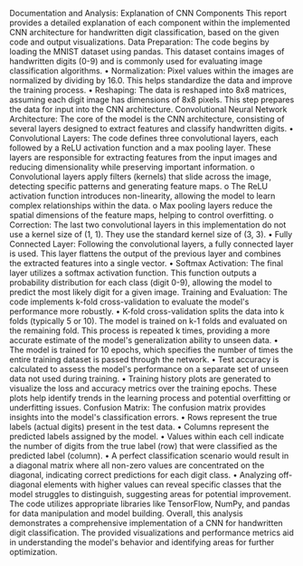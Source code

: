 Documentation and Analysis: Explanation of CNN Components
This report provides a detailed explanation of each component within the implemented CNN architecture for handwritten digit classification, based on the given code and output visualizations.
Data Preparation:
The code begins by loading the MNIST dataset using pandas. This dataset contains images of handwritten digits (0-9) and is commonly used for evaluating image classification algorithms.
•	Normalization: Pixel values within the images are normalized by dividing by 16.0. This helps standardize the data and improve the training process.
•	Reshaping: The data is reshaped into 8x8 matrices, assuming each digit image has dimensions of 8x8 pixels. This step prepares the data for input into the CNN architecture.
Convolutional Neural Network Architecture:
The core of the model is the CNN architecture, consisting of several layers designed to extract features and classify handwritten digits.
•	Convolutional Layers: The code defines three convolutional layers, each followed by a ReLU activation function and a max pooling layer. These layers are responsible for extracting features from the input images and reducing dimensionality while preserving important information.
o	Convolutional layers apply filters (kernels) that slide across the image, detecting specific patterns and generating feature maps.
o	The ReLU activation function introduces non-linearity, allowing the model to learn complex relationships within the data.
o	Max pooling layers reduce the spatial dimensions of the feature maps, helping to control overfitting.
o	Correction: The last two convolutional layers in this implementation do not use a kernel size of (1, 1). They use the standard kernel size of (3, 3).
•	Fully Connected Layer: Following the convolutional layers, a fully connected layer is used. This layer flattens the output of the previous layer and combines the extracted features into a single vector.
•	Softmax Activation: The final layer utilizes a softmax activation function. This function outputs a probability distribution for each class (digit 0-9), allowing the model to predict the most likely digit for a given image.
Training and Evaluation:
The code implements k-fold cross-validation to evaluate the model's performance more robustly.
•	K-fold cross-validation splits the data into k folds (typically 5 or 10). The model is trained on k-1 folds and evaluated on the remaining fold. This process is repeated k times, providing a more accurate estimate of the model's generalization ability to unseen data.
•	The model is trained for 10 epochs, which specifies the number of times the entire training dataset is passed through the network.
•	Test accuracy is calculated to assess the model's performance on a separate set of unseen data not used during training.
•	Training history plots are generated to visualize the loss and accuracy metrics over the training epochs. These plots help identify trends in the learning process and potential overfitting or underfitting issues.
Confusion Matrix:
The confusion matrix provides insights into the model's classification errors.
•	Rows represent the true labels (actual digits) present in the test data.
•	Columns represent the predicted labels assigned by the model.
•	Values within each cell indicate the number of digits from the true label (row) that were classified as the predicted label (column).
•	A perfect classification scenario would result in a diagonal matrix where all non-zero values are concentrated on the diagonal, indicating correct predictions for each digit class.
•	Analyzing off-diagonal elements with higher values can reveal specific classes that the model struggles to distinguish, suggesting areas for potential improvement.
The code utilizes appropriate libraries like TensorFlow, NumPy, and pandas for data manipulation and model building.
Overall, this analysis demonstrates a comprehensive implementation of a CNN for handwritten digit classification. The provided visualizations and performance metrics aid in understanding the model's behavior and identifying areas for further optimization.








 
